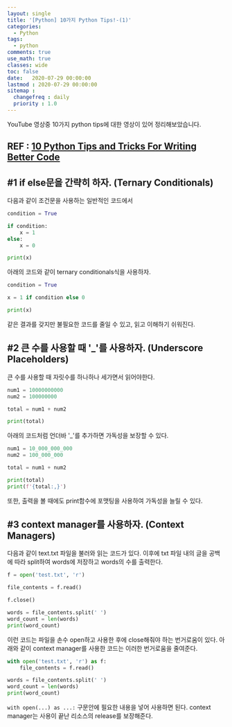 ```yaml
---
layout: single
title: '[Python] 10가지 Python Tips!-(1)'
categories:
  - Python
tags:
  - python
comments: true  
use_math: true
classes: wide
toc: false
date:   2020-07-29 00:00:00 
lastmod : 2020-07-29 00:00:00
sitemap :
  changefreq : daily
  priority : 1.0
---
```

YouTube 영상중 10가지 python tips에 대한 영상이 있어 정리해보았습니다. 

REF : [10 Python Tips and Tricks For Writing Better Code](https://www.youtube.com/watch?v=C-gEQdGVXbk)
---
## #1 if else문을 간략히 하자. (Ternary Conditionals)

다음과 같이 조건문을 사용하는 일반적인 코드에서
```python
condition = True

if condition:
    x = 1
else:
    x = 0

print(x)
```
아래의 코드와 같이 ternary conditionals식을 사용하자.
```python
condition = True

x = 1 if condition else 0

print(x)
```
같은 결과를 갖지만 불필요한 코드를 줄일 수 있고, 읽고 이해하기 쉬워진다. 

## #2 큰 수를 사용할 때 '_'를 사용하자. (Underscore Placeholders)

큰 수를 사용할 때 자릿수를 하나하나 세가면서 읽어야한다. 
```python
num1 = 10000000000
num2 = 100000000

total = num1 + num2

print(total)
```
아래의 코드처럼 언더바 '_'를 추가하면 가독성을 보장할 수 있다.
```python
num1 = 10_000_000_000
num2 = 100_000_000

total = num1 + num2

print(total)
print(f'{total:,}')
```
또한, 출력을 볼 때에도 print함수에 포맷팅을 사용하여 가독성을 늘릴 수 있다.

## #3 context manager를 사용하자. (Context Managers)

다음과 같이 text.txt 파일을 불러와 읽는 코드가 있다. 이후에 txt 파일 내의 글을 공백에 따라 split하여 words에 저장하고 words의 수를 출력한다.
```python
f = open('test.txt', 'r')

file_contents = f.read()

f.close()

words = file_contents.split(' ')
word_count = len(words)
print(word_count)
```
이런 코드는 파일을 손수 open하고 사용한 후에 close해줘야 하는 번거로움이 있다.
아래와 같이 context manager를 사용한 코드는 이러한 번거로움을 줄여준다. 
```python
with open('test.txt', 'r') as f:
    file_contents = f.read()

words = file_contents.split(' ')
word_count = len(words)
print(word_count)
```
`with open(...) as ...:` 구문안에 필요한 내용을 넣어 사용하면 된다. context manager는 사용이 끝난 리소스의 release를 보장해준다. 
